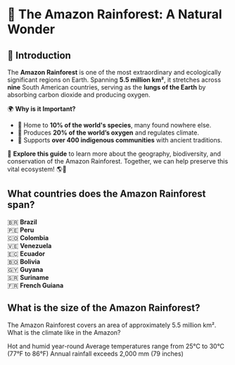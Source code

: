 # 🌿 The Amazon Rainforest: A Natural Wonder  

## 📌 Introduction  

The **Amazon Rainforest** is one of the most extraordinary and ecologically significant regions on Earth. Spanning **5.5 million km²**, it stretches across **nine** South American countries, serving as the **lungs of the Earth** by absorbing carbon dioxide and producing oxygen.  

🌍 **Why is it Important?**  
- 🌱 Home to **10% of the world's species**, many found nowhere else.  
- 🌊 Produces **20% of the world’s oxygen** and regulates climate.  
- 🏡 Supports **over 400 indigenous communities** with ancient traditions.  

📖 **Explore this guide** to learn more about the geography, biodiversity, and conservation of the Amazon Rainforest. Together, we can help preserve this vital ecosystem! 🌎💚  


## What countries does the Amazon Rainforest span?

 🇧🇷 **Brazil**  
🇵🇪 **Peru**  
🇨🇴 **Colombia**  
🇻🇪 **Venezuela**  
🇪🇨 **Ecuador**  
🇧🇴 **Bolivia**  
🇬🇾 **Guyana**  
🇸🇷 **Suriname**  
🇫🇷 **French Guiana**


## What is the size of the Amazon Rainforest?

The Amazon Rainforest covers an area of approximately 5.5 million km².
What is the climate like in the Amazon?

Hot and humid year-round
Average temperatures range from 25°C to 30°C (77°F to 86°F)
Annual rainfall exceeds 2,000 mm (79 inches)
